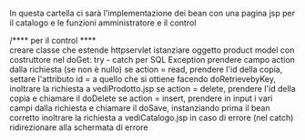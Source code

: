 In questa cartella ci sarà l'implementazione dei bean con una pagina jsp per il catalogo e le funzioni amministratore e il control

/**** per il control **** \
creare classe che estende httpservlet
istanziare oggetto product model con costruttore
  nel doGet:
  try - catch per SQL Exception
    prendere campo action dalla richiesta (se non è nullo)
      se action = read, prendere l'id della copia, settare l'attributo id = a quello che si ottiene facendo doRetrievebyKey, inoltrare la richiesta a vediProdotto.jsp
      se action = delete, prendere l'id della copia e chiamare il doDelete
      se action = insert, prendere in input i vari campi dalla richiesta e chiamare il doSave, instanziando prima il bean corretto
    inoltrare la richiesta a vediCatalogo.jsp
    in caso di errore (nel catch) ridirezionare alla schermata di errore
